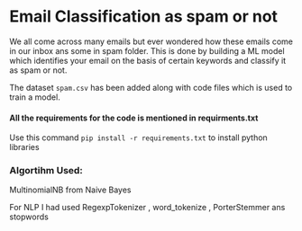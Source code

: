 # Email Classification as spam or not

We all come across many emails but ever wondered how these emails come in our inbox ans some in spam folder.
This is done by building a ML model which identifies your email on the basis of certain keywords and classify it as spam or not.

The dataset `spam.csv` has been added along with code files which is used to train a model.

#### All the requirements for the code is mentioned in requirments.txt
Use this command `pip install -r requirements.txt` to install python libraries

### Algortihm Used:
MultinomialNB from Naive Bayes

For NLP I had used RegexpTokenizer , word_tokenize , PorterStemmer ans stopwords
